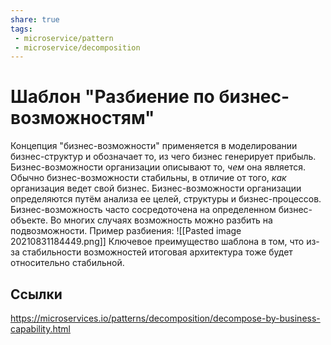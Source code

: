 ```yaml
---
share: true
tags:
 - microservice/pattern
 - microservice/decomposition
---
```

# Шаблон "Разбиение по бизнес-возможностям"
Концепция "бизнес-возможности" применяется в моделировании бизнес-структур и обозначает то, из чего бизнес генерирует прибыль. Бизнес-возможности организации описывают то, *чем* она является. Обычно бизнес-возможности стабильны, в отличие от того, *как* организация ведет свой бизнес.
Бизнес-возможности организации определяются путём анализа ее целей, структуры и бизнес-процессов.
Бизнес-возможность часто сосредоточена на определенном бизнес-объекте. Во многих случаях возможность можно разбить на подвозможности.
Пример разбиения:
![[Pasted image 20210831184449.png]]
Ключевое преимущество шаблона в том, что из-за стабильности возможностей итоговая архитектура тоже будет относительно стабильной.

## Ссылки
https://microservices.io/patterns/decomposition/decompose-by-business-capability.html
